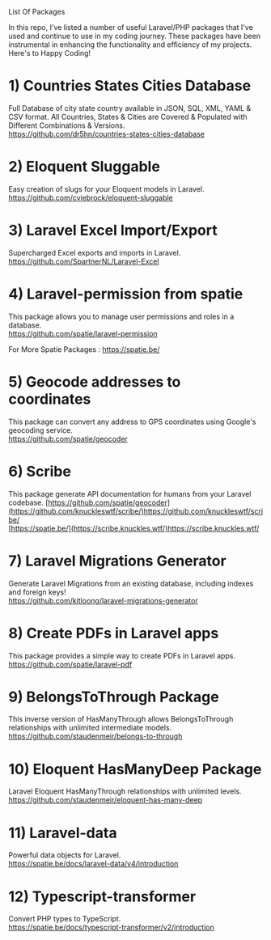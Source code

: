 List Of Packages

In this repo, I've listed a number of useful Laravel/PHP packages that I've used and continue to use in my coding journey. These packages have been instrumental in enhancing the functionality and efficiency of my projects. 
Here's to Happy Coding! 

# 1) Countries States Cities Database  
Full Database of city state country available in JSON, SQL, XML, YAML & CSV format. All Countries, States & Cities are Covered & Populated with Different Combinations & Versions.  
https://github.com/dr5hn/countries-states-cities-database

# 2) Eloquent Sluggable   
Easy creation of slugs for your Eloquent models in Laravel.   
https://github.com/cviebrock/eloquent-sluggable

# 3) Laravel Excel Import/Export   
Supercharged Excel exports and imports in Laravel.   
https://github.com/SpartnerNL/Laravel-Excel

# 4) Laravel-permission from spatie  
This package allows you to manage user permissions and roles in a database.  
https://github.com/spatie/laravel-permission

For More Spatie Packages : 
https://spatie.be/

# 5) Geocode addresses to coordinates 
This package can convert any address to GPS coordinates using Google's geocoding service.  
https://github.com/spatie/geocoder

# 6) Scribe 
This package generate API documentation for humans from your Laravel codebase.
[https://github.com/spatie/geocoder](https://github.com/knuckleswtf/scribe/)https://github.com/knuckleswtf/scribe/  
[https://spatie.be/](https://scribe.knuckles.wtf/)https://scribe.knuckles.wtf/

# 7) Laravel Migrations Generator    
Generate Laravel Migrations from an existing database, including indexes and foreign keys!   
https://github.com/kitloong/laravel-migrations-generator  

# 8) Create PDFs in Laravel apps  
This package provides a simple way to create PDFs in Laravel apps.    
https://github.com/spatie/laravel-pdf 

# 9) BelongsToThrough Package 
This inverse version of HasManyThrough allows BelongsToThrough relationships with unlimited intermediate models.  
https://github.com/staudenmeir/belongs-to-through 

# 10) Eloquent HasManyDeep Package
Laravel Eloquent HasManyThrough relationships with unlimited levels.  
https://github.com/staudenmeir/eloquent-has-many-deep

# 11) Laravel-data
Powerful data objects for Laravel.  
https://spatie.be/docs/laravel-data/v4/introduction

# 12) Typescript-transformer
Convert PHP types to TypeScript.     
https://spatie.be/docs/typescript-transformer/v2/introduction



  

